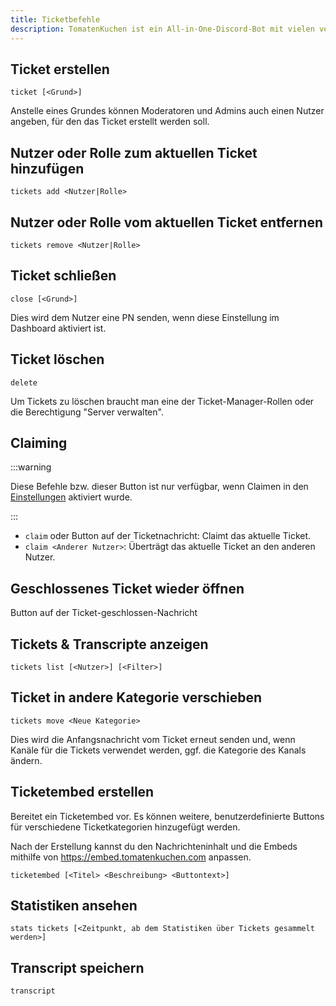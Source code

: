 ```yaml
---
title: Ticketbefehle
description: TomatenKuchen ist ein All-in-One-Discord-Bot mit vielen verschiedenen Funktionen. Listet alle Ticketbefehle auf.
---
```


## Ticket erstellen

`ticket [<Grund>]`

Anstelle eines Grundes können Moderatoren und Admins auch einen Nutzer angeben, für den das Ticket erstellt werden soll.

## Nutzer oder Rolle zum aktuellen Ticket hinzufügen

`tickets add <Nutzer|Rolle>`

## Nutzer oder Rolle vom aktuellen Ticket entfernen

`tickets remove <Nutzer|Rolle>`

## Ticket schließen

`close [<Grund>]`

Dies wird dem Nutzer eine PN senden, wenn diese Einstellung im Dashboard aktiviert ist.

## Ticket löschen

`delete`

Um Tickets zu löschen braucht man eine der Ticket-Manager-Rollen oder die Berechtigung "Server verwalten".

## Claiming

:::warning

Diese Befehle bzw. dieser Button ist nur verfügbar, wenn Claimen in den [Einstellungen](/tickets/claiming) aktiviert wurde.

:::

- `claim` oder Button auf der Ticketnachricht: Claimt das aktuelle Ticket.
- `claim <Anderer Nutzer>`: Überträgt das aktuelle Ticket an den anderen Nutzer.

## Geschlossenes Ticket wieder öffnen

Button auf der Ticket-geschlossen-Nachricht

## Tickets & Transcripte anzeigen

`tickets list [<Nutzer>] [<Filter>]`

## Ticket in andere Kategorie verschieben

`tickets move <Neue Kategorie>`

Dies wird die Anfangsnachricht vom Ticket erneut senden und, wenn Kanäle für die Tickets verwendet werden, ggf. die Kategorie des Kanals ändern.

## Ticketembed erstellen

Bereitet ein Ticketembed vor. Es können weitere, benutzerdefinierte Buttons für verschiedene Ticketkategorien hinzugefügt werden.

Nach der Erstellung kannst du den Nachrichteninhalt und die Embeds mithilfe von https://embed.tomatenkuchen.com anpassen.

`ticketembed [<Titel> <Beschreibung> <Buttontext>]`

## Statistiken ansehen

`stats tickets [<Zeitpunkt, ab dem Statistiken über Tickets gesammelt werden>]`

## Transcript speichern

`transcript`
